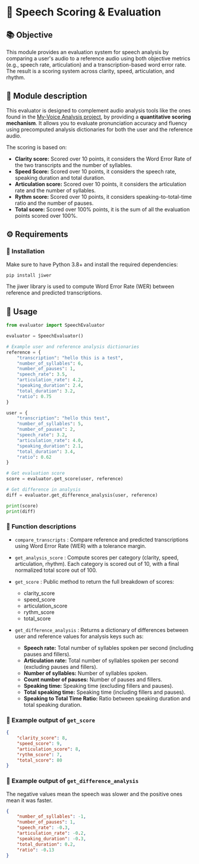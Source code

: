 # 📁 Speech Scoring & Evaluation

## 📚 Objective

This module provides an evaluation system for speech analysis by comparing a user's audio to a reference audio using both objective metrics (e.g., speech rate, articulation) and a transcription-based word error rate. The result is a scoring system across clarity, speed, articulation, and rhythm.

## 📂 Module description

This evaluator is designed to complement audio analysis tools like the ones found in the [My-Voice Analysis project](https://github.com/Shahabks/my-voice-analysis), by providing a **quantitative scoring mechanism**. It allows you to evaluate pronunciation accuracy and fluency using precomputed analysis dictionaries for both the user and the reference audio.

The scoring is based on:
- **Clarity score:** Scored over 10 points, it considers the Word Error Rate of the two transcripts and the number of syllables. 
- **Speed Score:** Scored over 10 points, it considers the speech rate, speaking duration and total duration.
- **Articulation score:** Scored over 10 points, it considers the articulation rate and the number of syllables.
- **Rythm score:** Scored over 10 points, it considers speaking-to-total-time ratio and the number of pauses.
- **Total score:** Scored over 100% points, it is the sum of all the evaluation points scored over 100%.

## ⚙️ Requirements

### 🔧 Installation

Make sure to have Python 3.8+ and install the required dependencies:

```bash
pip install jiwer
```

The jiwer library is used to compute Word Error Rate (WER) between reference and predicted transcriptions.


## 🚀 Usage
```python
from evaluator import SpeechEvaluator

evaluator = SpeechEvaluator()

# Example user and reference analysis dictionaries
reference = {
    "transcription": "hello this is a test",
    "number_of_syllables": 6,
    "number_of_pauses": 1,
    "speech_rate": 3.5,
    "articulation_rate": 4.2,
    "speaking_duration": 2.4,
    "total_duration": 3.2,
    "ratio": 0.75
}

user = {
    "transcription": "hello this test",
    "number_of_syllables": 5,
    "number_of_pauses": 2,
    "speech_rate": 3.2,
    "articulation_rate": 4.0,
    "speaking_duration": 2.1,
    "total_duration": 3.4,
    "ratio": 0.62
}

# Get evaluation score
score = evaluator.get_score(user, reference)

# Get difference in analysis
diff = evaluator.get_difference_analysis(user, reference)

print(score)
print(diff)
```

### 🧮 Function descriptions
- `compare_transcripts` : Compare reference and predicted transcriptions using Word Error Rate (WER) with a tolerance margin.

- `get_analysis_score` : Compute scores per category (clarity, speed, articulation, rhythm). Each category is scored out of 10, with a final normalized total score out of 100.

- `get_score` : Public method to return the full breakdown of scores:
  - clarity_score
  - speed_score
  - articulation_score
  - rythm_score
  - total_score

- `get_difference_analysis` : Returns a dictionary of differences between user and reference values for analysis keys such as:
    - **Speech rate:** Total number of syllables spoken per second (including pauses and fillers).
    - **Articulation rate:** Total number of syllables spoken per second (excluding pauses and fillers).
    - **Number of syllables:** Number of syllables spoken.
    - **Count number of pauses:** Number of pauses and fillers.
    - **Speaking time:** Speaking time (excluding fillers and pauses).
    - **Total speaking time:** Speaking time (including fillers and pauses).
    - **Speaking to Total Time Ratio:** Ratio between speaking duration and total speaking duration.

### 🧪 Example output of `get_score`
```json
{
    "clarity_score": 8,
    "speed_score": 9,
    "articulation_score": 8,
    "rythm_score": 7,
    "total_score": 80
}
```
### 🧮 Example output of `get_difference_analysis`

The negative values mean the speech was slower and the positive ones mean it was faster.

```json
{
    "number_of_syllables": -1,
    "number_of_pauses": 1,
    "speech_rate": -0.3,
    "articulation_rate": -0.2,
    "speaking_duration": -0.3,
    "total_duration": 0.2,
    "ratio": -0.13
}
```
